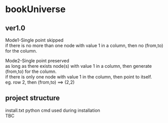 # bookUniverse
## ver1.0  
 
 Mode1-Single point skipped  
 if there is no more than one node with value 1 in a column, then no (from,to) for the column.  

 Mode2-Single point preserved  
 as long as there exists node(s) with value 1 in a column, then generate (from,to) for the column.  
 if there is only one node with value 1 in the column, then point to itself.  
 eg. row 2, then (from,to) ==> (2,2)  
 
 ## project structure  
  install.txt python cmd used during installation  
  TBC
